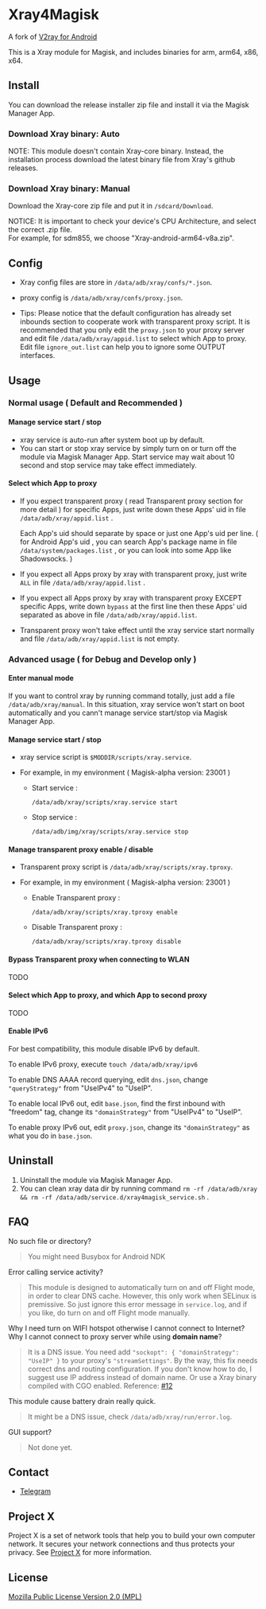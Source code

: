 # Xray4Magisk
A fork of [V2ray for Android](https://github.com/Magisk-Modules-Repo/v2ray)

This is a Xray module for Magisk, and includes binaries for arm, arm64, x86, x64.



## Install

You can download the release installer zip file and install it via the Magisk Manager App.

### Download Xray binary: Auto
NOTE: This module doesn't contain Xray-core binary. Instead, the installation process download the latest binary file from Xray's github releases.

### Download Xray binary: Manual
Download the Xray-core zip file and put it in `/sdcard/Download`.

NOTICE: It is important to check your device's CPU Architecture, and select the correct .zip file.  
For example, for sdm855, we choose "Xray-android-arm64-v8a.zip".



## Config

- Xray config files are store in `/data/adb/xray/confs/*.json`.
- proxy config is `/data/adb/xray/confs/proxy.json`.

- Tips: Please notice that the default configuration has already set inbounds section to cooperate work with transparent proxy script. It is recommended that you only edit the `proxy.json` to your proxy server and edit file `/data/adb/xray/appid.list` to select which App to proxy. Edit file `ignore_out.list` can help you to ignore some OUTPUT interfaces.



## Usage

### Normal usage ( Default and Recommended )

#### Manage service start / stop

- xray service is auto-run after system boot up by default.
- You can start or stop xray service by simply turn on or turn off the module via Magisk Manager App. Start service may wait about 10 second and stop service may take effect immediately.



#### Select which App to proxy

- If you expect transparent proxy ( read Transparent proxy section for more detail ) for specific Apps, just write down these Apps' uid in file `/data/adb/xray/appid.list` . 

  Each App's uid should separate by space or just one App's uid per line. ( for Android App's uid , you can search App's package name in file `/data/system/packages.list` , or you can look into some App like Shadowsocks. )

- If you expect all Apps proxy by xray with transparent proxy, just write `ALL` in file `/data/adb/xray/appid.list` .

- If you expect all Apps proxy by xray with transparent proxy EXCEPT specific Apps, write down `bypass` at the first line then these Apps' uid separated as above in file `/data/adb/xray/appid.list`. 

- Transparent proxy won't take effect until the xray service start normally and file `/data/adb/xray/appid.list` is not empty.


### Advanced usage ( for Debug and Develop only )

#### Enter manual mode

If you want to control xray by running command totally, just add a file `/data/adb/xray/manual`.  In this situation, xray service won't start on boot automatically and you cann't manage service start/stop via Magisk Manager App. 



#### Manage service start / stop

- xray service script is `$MODDIR/scripts/xray.service`.

- For example, in my environment ( Magisk-alpha version: 23001 )

  - Start service : 

    `/data/adb/xray/scripts/xray.service start`

  - Stop service :

    `/data/adb/img/xray/scripts/xray.service stop`



#### Manage transparent proxy enable / disable

- Transparent proxy script is `/data/adb/xray/scripts/xray.tproxy`.

- For example, in my environment ( Magisk-alpha version: 23001 )

  - Enable Transparent proxy : 

    `/data/adb/xray/scripts/xray.tproxy enable`

  - Disable Transparent proxy :

    `/data/adb/xray/scripts/xray.tproxy disable`


#### Bypass Transparent proxy when connecting to WLAN
TODO

#### Select which App to proxy, and which App to second proxy
TODO

#### Enable IPv6
For best compatibility, this module disable IPv6 by default.

To enable IPv6 proxy, execute `touch /data/adb/xray/ipv6`

To enable DNS AAAA record querying, edit `dns.json`, change `"queryStrategy"` from "UseIPv4" to "UseIP".

To enable local IPv6 out, edit `base.json`, find the first inbound with "freedom" tag, change its `"domainStrategy"` from "UseIPv4" to "UseIP".

To enable proxy IPv6 out, edit `proxy.json`, change its `"domainStrategy"` as what you do in `base.json`.



## Uninstall

1. Uninstall the module via Magisk Manager App.
2. You can clean xray data dir by running command `rm -rf /data/adb/xray && rm -rf /data/adb/service.d/xray4magisk_service.sh` .



## FAQ
No such file or directory?
> You might need Busybox for Android NDK

Error calling service activity?
> This module is designed to automatically turn on and off Flight mode, in order to clear DNS cache. However, this only work when SELinux is premissive. So just ignore this error message in `service.log`, and if you like, do turn on and off Flight mode manually.

Why I need turn on WIFI hotspot otherwise I cannot connect to Internet?
Why I cannot connect to proxy server while using **domain name**?
> It is a DNS issue. You need add `"sockopt": { "domainStrategy": "UseIP" }` to your proxy's `"streamSettings"`. By the way, this fix needs correct dns and routing configuration. If you don't know how to do, I suggest use IP address instead of domain name. Or use a Xray binary compiled with CGO enabled. Reference: [#12](https://github.com/CerteKim/Xray4Magisk/issues/12)

This module cause battery drain really quick.
> It might be a DNS issue, check `/data/adb/xray/run/error.log`.

GUI support?
> Not done yet.



## Contact
- [Telegram](https://t.me/AsteriskFactory)


## Project X

Project X is a set of network tools that help you to build your own computer network. It secures your network connections and thus protects your privacy. See [Project X](https://github.com/XTLS/xray-core) for more information.



## License

[Mozilla Public License Version 2.0 (MPL)](https://raw.githubusercontent.com/XTLS/xray-core/master/LICENSE)